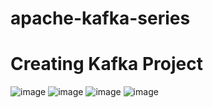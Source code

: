 # apache-kafka-series

# Creating Kafka Project
![image](https://user-images.githubusercontent.com/48540484/99150182-833e7300-2671-11eb-9ecc-85409b78a017.png)
![image](https://user-images.githubusercontent.com/48540484/99150200-96e9d980-2671-11eb-8683-090a77cc6da0.png)
![image](https://user-images.githubusercontent.com/48540484/99150212-a8cb7c80-2671-11eb-8e08-46476c568661.png)
![image](https://user-images.githubusercontent.com/48540484/99150224-b3861180-2671-11eb-92fe-26056544d830.png)
